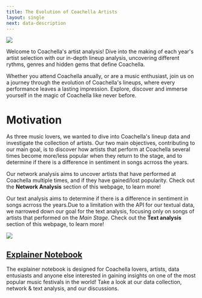 ```yaml
---
title: The Evolution of Coachella Artists
layout: single
next: data-description
---
```


![](/images/intro_image.png)

Welcome to Coachella's artist analysis! Dive into the making of each year's artist selection with our in-depth lineup analysis, uncovering different rythms, genres and hidden gems that define Coachella. 

Whether you attend Coachella anually, or are a music enthusiast, join us on a journey through the evolution of Coachella's lineups, where every performance leaves a lasting impression. Explore, discover and immerse yourself in the magic of Coachella like never before. 


# Motivation
As three music lovers, we wanted to dive into Coachella's lineup data and investigate the collection of artists. Our two main objectives, contributing to our main goal, is to discover how artists that perform at Coachella several times become more/less popular when they return to the stage, and to determine if there is a difference in sentiment in songs acrross the years.

Our network analysis aims to uncover artists that have performed at Coachella multiple times, and if they have gained/lost popularity.  Check out the **Network Analysis** section of this webpage, to learn more!

Our text analysis aims to determine if there is a difference in sentiment in songs acrross the years.Due to a limitation with the API for our textual data, we narrowed down our goal for the text analysis, focusing only on songs of artists that performed on the *Main Stage*.  Check out the **Text analysis** section of this webpage, to learn more!


![](https://source.unsplash.com/random/?Copenhagen)





## [Explainer Notebook](explainer-notebook.html)

The explainer notebook is designed for Coachella lovers, artists, data entusiasts and anyone else interested in gaining insights on one of the most popular music festivals in the world! Take a look at our data collection, network & text analysis, and our discussions. 